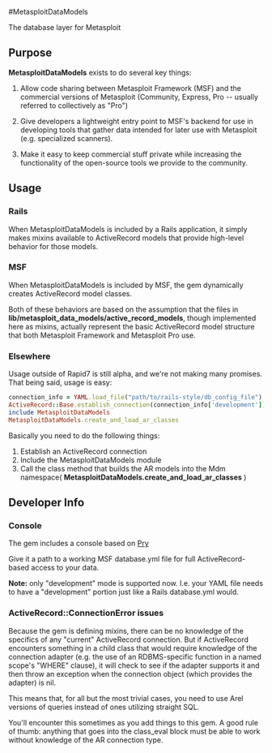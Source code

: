 #MetasploitDataModels

The database layer for Metasploit


## Purpose
__MetasploitDataModels__ exists to do several key things:

1. Allow code sharing between Metasploit Framework (MSF) and the commercial versions of Metasploit (Community, Express, Pro -- usually referred to collectively as "Pro")

2. Give developers a lightweight entry point to MSF's backend for use in developing tools that gather data intended for later use with Metasploit (e.g. specialized scanners).

3. Make it easy to keep commercial stuff private while increasing the functionality of the open-source tools we provide to the community.


## Usage

### Rails

When MetasploitDataModels is included by a Rails application, it simply makes
mixins available to ActiveRecord models that provide high-level
behavior for those models.


### MSF
When MetasploitDataModels is included by MSF, the gem dynamically creates
ActiveRecord model classes.

Both of these behaviors are based on the assumption that the files in
__lib/metasploit_data_models/active_record_models__, though implemented here as
mixins, actually represent the basic ActiveRecord model structure that both Metasploit Framework and Metasploit Pro use.

### Elsewhere
Usage outside of Rapid7 is still alpha, and we're not making many promises.  That being said, usage is easy:

```ruby
connection_info = YAML.load_file("path/to/rails-style/db_config_file")
ActiveRecord::Base.establish_connection(connection_info['development'])
include MetasploitDataModels
MetasploitDataModels.create_and_load_ar_classes
```

Basically you need to do the following things:

1. Establish an ActiveRecord connection
2. Include the MetasploitDataModels module
3. Call the class method that builds the AR models into the Mdm namespace( __MetasploitDataModels.create_and_load_ar_classes__ )


## Developer Info

### Console
The gem includes a console based on [Pry](https://github.com/pry/pry/)

Give it a path to a working MSF database.yml file for full
ActiveRecord-based access to your data.

__Note:__ only "development" mode is supported now.  I.e. your YAML file
needs to have a "development" portion just like a Rails database.yml
would.

### ActiveRecord::ConnectionError issues
Because the gem is defining mixins, there can be no knowledge of the
specifics of any "current" ActiveRecord connection.  But if ActiveRecord
encounters something in a child class that would require knowledge of
the connection adapter (e.g. the use of an RDBMS-specific function in
a named scope's "WHERE" clause), it will check to see if the adapter
supports it and then throw an exception when the connection object
(which provides the adapter) is nil.

This means that, for all but the most trivial cases, you need to use Arel 
versions of queries instead of ones utilizing straight SQL.

You'll encounter this sometimes as you add things to this gem.  A good
rule of thumb: anything that goes into the class_eval block must be able
to work without knowledge of the AR connection type.
